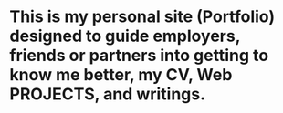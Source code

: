 # This is my personal site (Portfolio) designed to guide employers, friends or partners into getting to know me better, my CV, Web PROJECTS, and writings.